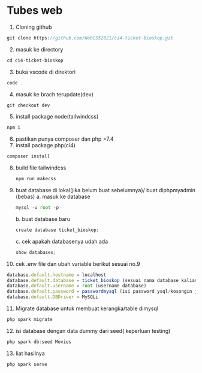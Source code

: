 # Tubes web

1. Cloning github

```jsx
git clone https://github.com/WebCS52021/ci4-ticket-bioskop.git
```

2. masuk ke directory

```jsx
cd ci4-ticket-bioskop
```

3. buka vscode di direktori

```jsx
code .
```
4. masuk ke brach terupdate(dev)

```jsx
git checkout dev
```

5. install package node(tailwindcss)

```jsx
npm i
```

6. pastikan punya composer dan php >7.4
7. install package php(ci4)

```jsx
composer install
```

8. build file tailwindcss
    
    ```jsx
    npm run makecss
    ```
    
9. buat database di lokal(jika belum buat sebelumnya)/ buat diphpmyadmin (bebas)
    a. masuk ke database
    
    ```jsx
    mysql -u root -p
    ```
    
    b. buat database baru
    
    ```jsx
    create database ticket_bioskop;
    ```
    
    c. cek apakah databasenya udah ada
    
    ```jsx
    show databases;
    ```
    
10. cek .env file dan ubah variable berikut sesuai no.9

```jsx
database.default.hostname = localhost
database.default.database = ticket_bioskop (sesuai nama database kalian)
database.default.username = root (username database)
database.default.password = passwordmysql (isi password ysql/kosongin jika tidak ada)
database.default.DBDriver = MySQLi
```

11. Migrate database untuk membuat kerangka/table dimysql

```jsx
php spark migrate
```

12. isi database dengan data dummy dari seed( keperluan testing)

```jsx
php spark db:seed Movies
```

13. liat hasilnya

```jsx
php spark serve
```
